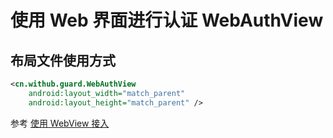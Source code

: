 # 使用 Web 界面进行认证 WebAuthView

## 布局文件使用方式

```xml
<cn.withub.guard.WebAuthView
    android:layout_width="match_parent"
    android:layout_height="match_parent" />
```

参考 [使用 WebView 接入](./../start_with_webview.md)
